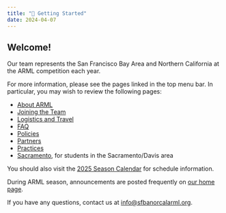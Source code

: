 ```yaml
---
title: "📌 Getting Started"
date: 2024-04-07
---
```


## Welcome!

Our team represents the San Francisco Bay Area and Northern California at the
ARML competition each year.

For more information, please see the pages linked in the top menu bar. In particular, you may wish to review the following pages:

- [About ARML](/about/)
- [Joining the Team](/join/)
- [Logistics and Travel](/logistics/)
- [FAQ](/faq/)
- [Policies](/policies/)
- [Partners](/partners/)
- [Practices](/practices/)
- [Sacramento](/sac/), for students in the Sacramento/Davis area

You should also visit the [2025 Season Calendar](/news/season-2025/2025-calendar/) for
schedule information.

During ARML season, announcements are posted frequently on [our home page](/).

If you have any questions, contact us at info@sfbanorcalarml.org.
